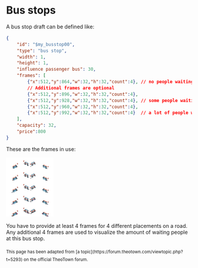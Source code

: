 # Bus stops

A bus stop draft can be defined like:
```json
{
    "id": "$my_busstop00",
    "type": "bus stop",
    "width": 1,
    "height": 1,
    "influence passenger bus": 30,
    "frames": [
        {"x":512,"y":864,"w":32,"h":32,"count":4}, // no people waiting
        // Additional frames are optional
        {"x":512,"y":896,"w":32,"h":32,"count":4},
        {"x":512,"y":928,"w":32,"h":32,"count":4}, // some people waiting
        {"x":512,"y":960,"w":32,"h":32,"count":4},
        {"x":512,"y":992,"w":32,"h":32,"count":4}  // a lot of people waiting
    ],
    "capacity": 32,
    "price":800
}
```

These are the frames in use:

![](../assets/guides/busdepot.png)

You have to provide at least 4 frames for 4 different placements on a road.
Any additional 4 frames are used to visualize the amount of waiting people at this bus stop.

<sub>
This page has been adapted from
[a topic](https://forum.theotown.com/viewtopic.php?t=5293)
on the official TheoTown forum.
</sub>
